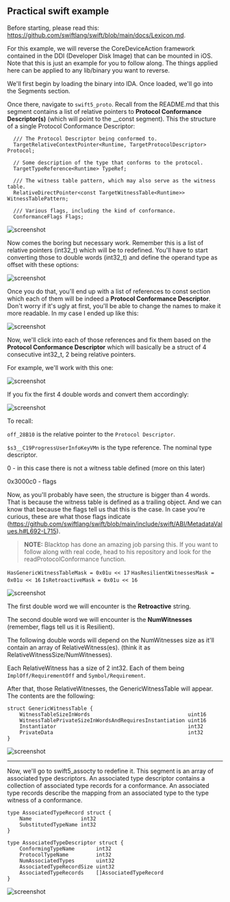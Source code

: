 ## Practical swift example 

Before starting, please read this: https://github.com/swiftlang/swift/blob/main/docs/Lexicon.md.    

For this example, we will reverse the CoreDeviceAction framework contained in the DDI (Developer Disk Image) that can be mounted in iOS. Note that this is just an example for you to follow along. The things applied here can be applied to any lib/binary you want to reverse.

We'll first begin by loading the binary into IDA. Once loaded, we'll go into the Segments section.

Once there, navigate to `swift5_proto`. Recall from the README.md that this segment contains a list of relative pointers to __Protocol Conformance Descriptor(s)__ (which will point to the __const segment). This the structure of a single Protocol Conformance Descriptor:

```
  /// The Protocol Descriptor being conformed to.
  TargetRelativeContextPointer<Runtime, TargetProtocolDescriptor> Protocol;
  
  // Some description of the type that conforms to the protocol.
  TargetTypeReference<Runtime> TypeRef;

  /// The witness table pattern, which may also serve as the witness table.
  RelativeDirectPointer<const TargetWitnessTable<Runtime>> WitnessTablePattern;

  /// Various flags, including the kind of conformance.
  ConformanceFlags Flags;
```

![screenshot](media/proto_notfixed.png)

Now comes the boring but necessary work. Remember this is a list of relative pointers (int32_t) which will be to redefined. You'll have to start converting those to double words (int32_t) and define the operand type as offset with these options:

![screenshot](media/ida_options_off.png)

Once you do that, you'll end up with a list of references to const section which each of them will be indeed a __Protocol Conformance Descriptor__. Don't worry if it's ugly at first, you'll be able to change the names to make it more readable. In my case I ended up like this:

![screenshot](media/proto_fixed.png)

Now, we'll click into each of those references and fix them based on the __Protocol Conformance Descriptor__ which will basically be a struct of 4 consecutive int32_t, 2 being relative pointers.

For example, we'll work with this one:

![screenshot](media/pcd_notifxed.png)

If you fix the first 4 double words and convert them accordingly:

![screenshot](media/pcd_wip.png)

To recall:

`off_28B10` is the relative pointer to the `Protocol Descriptor`.

`$s3__C19ProgressUserInfoKeyVMn` is the type reference. The nominal type descriptor.

0 - in this case there is not a witness table defined (more on this later)

0x3000c0 - flags 

Now, as you'll probably have seen, the structure is bigger than 4 words. That is because the witness table is defined as a trailing object. And we can know that because the flags tell us that this is the case. In case you're curious, these are what those flags indicate (https://github.com/swiftlang/swift/blob/main/include/swift/ABI/MetadataValues.h#L692-L715). 

> **NOTE:** Blacktop has done an amazing job parsing this. If you want to follow along with real code, head to his repository and look for the readProtocolConformance function.


`HasGenericWitnessTableMask = 0x01u << 17`
`HasResilientWitnessesMask = 0x01u << 16`
`IsRetroactiveMask = 0x01u << 16`

![screenshot](media/proto_parsed.png)


The first double word we will encounter is the __Retroactive__ string. 

The second double word we will encounter is the __NumWitnesses__ (remember, flags tell us it is Resilient).

The following double words will depend on the NumWitnesses size as it'll contain an array of RelativeWitness(es). (think it as RelativeWitnessSize/NumWitnesses).

Each RelativeWitness has a size of 2 int32. Each of them being `ImplOff/RequirementOff` and `Symbol/Requirement`.

After that, those RelativeWitnesses, the GenericWitnessTable will appear. The contents are the following:

```
struct GenericWitnessTable {
    WitnessTableSizeInWords                                uint16
	WitnessTablePrivateSizeInWordsAndRequiresInstantiation uint16
	Instantiator                                           int32
	PrivateData                                            int32
}
```

![screenshot](media/pcd_renamed.png)

---


Now, we'll go to swift5_assocty to redefine it. This segment is an array of associated type descriptors. An associated type descriptor contains a collection of associated type records for a conformance. An associated type records describe the mapping from an associated type to the type witness of a conformance.

```
type AssociatedTypeRecord struct {
    Name                int32
    SubstitutedTypeName int32
}

type AssociatedTypeDescriptor struct {
    ConformingTypeName       int32
    ProtocolTypeName         int32
    NumAssociatedTypes       uint32
    AssociatedTypeRecordSize uint32
    AssociatedTypeRecords    []AssociatedTypeRecord
}
```

![screenshot](media/assocty.png)    







